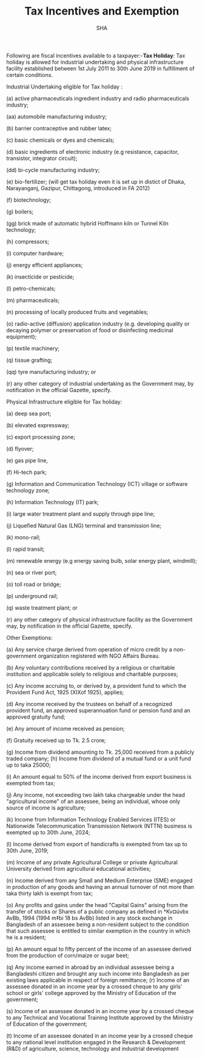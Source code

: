 ﻿---
layout: post
title:  "Tax Incentives and Exemption"
author: SHA
categories: [ company-law, income-tax ]
image: "/assets/images/40.jpg"
---

Following are fiscal incentives available to a taxpayer:-**Tax Holiday**: Tax holiday is allowed for industrial undertaking and physical infrastructure facility established between 1st July 2011 to 30th June 2019 in fulfillment of certain  conditions.

Industrial Undertaking eligible for Tax holiday : 

(a)  active pharmaceuticals ingredient industry and radio pharmaceuticals industry;
 
(aa) automobile manufacturing industry;

(b)  barrier contraceptive and rubber latex;

(c)  basic chemicals or dyes and chemicals;

(d)  basic ingredients of electronic industry (e.g resistance, capacitor, transistor, integrator circuit);

(dd) bi-cycle manufacturing industry;

(e)  bio-fertilizer; (will get tax holiday even it is set up in distict of Dhaka, Narayanganj, Gazipur, Chittagong, introduced in FA 2012)

(f)  biotechnology; 

(g)  boilers;

(gg) brick made of automatic hybrid Hoffmann kiln or Tunnel Kiln technology; 

(h)  compressors;

(i)  computer hardware;

(j)  energy efficient appliances;
 
(k)  insecticide or pesticide;

(l)  petro-chemicals; 

(m)  pharmaceuticals;

(n)  processing of locally produced fruits and vegetables;

(o)  radio-active (diffusion) application industry (e.g. developing quality or decaying polymer  or  preservation  of  food  or  disinfecting  medicinal equipment);

(p)  textile machinery; 

(q)  tissue grafting;

(qq) tyre manufacturing industry; or

(r)  any other category of industrial undertaking as the Government may, by notification in the official Gazette, specify.

Physical Infrastructure eligible for Tax holiday: 

(a)  deep sea port;

(b)  elevated expressway;

(c)  export processing zone; 

(d)  flyover;

(e)  gas pipe line, 

(f)  Hi-tech park;

(g)	 Information and Communication Technology (ICT) village or software technology zone;

(h)  Information Technology (IT) park;

(i)  large water treatment plant and supply through pipe line;

(j)  Liquefied Natural Gas (LNG) terminal and transmission line; 

(k)  mono-rail;

(l)  rapid transit;

(m)  renewable energy (e.g energy saving bulb, solar energy plant, windmill); 

(n)  sea or river port;

(o)  toll road or bridge;

(p)  underground rail;

(q)  waste treatment plant; or

(r)  any other category of physical infrastructure facility as the Government may, by notification in the official Gazette, specify.

Other Exemptions:

(a)  Any service charge derived from operation of micro credit by a non-government organization registered with NGO Affairs Bureau.

(b)  Any voluntary contributions received by a religious or charitable institution and applicable solely to religious and charitable purposes;

(c)  Any income accruing to, or derived by, a provident fund to which the Provident Fund Act, 1925 (XIXof 1925), applies;

(d)  Any  income  received  by  the  trustees  on  behalf  of  a  recognized  provident  fund,  an  approved superannuation fund or pension fund and an approved gratuity fund;

(e)  Any amount of income received as pension;

(f)  Gratuity received up to Tk. 2.5 crore;

(g)  Income from dividend amounting to Tk. 25,000 received from a publicly traded company; (h) Income from dividend of a mutual fund or a unit fund up to taka 25000;

(i)  An amount equal to 50% of the income derived from export business is exempted from tax;

(j)  Any income, not exceeding two lakh taka chargeable under the head "agricultural income" of an assessee, being an individual, whose only source of income is agriculture;

(k)  Income from Information Technology Enabled Services (ITES) or Nationwide Telecommunication Transmission Network (NTTN) business is exempted up to 30th June, 2024;

(l)  Income derived from export of handicrafts is exempted from tax up to 30th June, 2019;

(m)  Income of any private Agricultural College or private Agricultural University derived from agricultural educational activities;

(n)  Income derived from any Small and Medium Enterprise (SME) engaged in production of any goods and having an annual turnover of not more than taka thirty lakh is exempt from tax;

(o)  Any profits and gains under the head "Capital Gains" arising from the transfer of stocks or Shares of a public company as defined in †Kv¤úvbx AvBb, 1994 (1994 m‡bi 18 bs AvBb) listed in any stock exchange in Bangladesh of an assessee being a non-resident subject to the condition that such assessee is entitled to similar exemption in the country in which he is a resident;

(p)  An  amount  equal  to  fifty percent  of  the  income  of  an  assessee  derived  from the  production  of corn/maize or sugar beet;

(q)  Any income earned in abroad by an individual assessee being a Bangladeshi citizen and brought any such income into Bangladesh as per existing laws applicable in respect of foreign remittance; (r)  Income of an assessee donated in an income year by a crossed cheque to any girls' school or girls' college approved by the Ministry of Education of the government;

(s)  Income of an assessee donated in an income year by a crossed cheque to any Technical and Vocational Training Institute approved by the Ministry of Education of the government;

(t)  Income of an assessee donated in an income year by a crossed cheque to any national level institution engaged in the Research & Development (R&D) of agriculture, science, technology and industrial development


